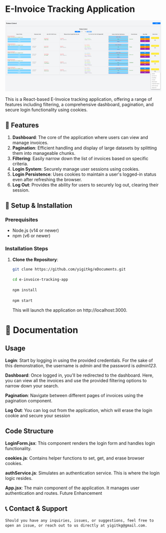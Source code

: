# E-Invoice Tracking Application

![E-Invoice Banner](https://github.com/yigitkg/eDocuments/blob/main/e-Invoice%20Screenshot.png?raw=true)

This is a React-based E-Invoice tracking application, offering a range of features including filtering, a comprehensive dashboard, pagination, and secure login functionality using cookies.

## 🚀 Features

1. **Dashboard**: The core of the application where users can view and manage invoices.
2. **Pagination**: Efficient handling and display of large datasets by splitting them into manageable chunks.
3. **Filtering**: Easily narrow down the list of invoices based on specific criteria.
4. **Login System**: Securely manage user sessions using cookies.
5. **Login Persistence**: Uses cookies to maintain a user's logged-in status even after refreshing the browser.
6. **Log Out**: Provides the ability for users to securely log out, clearing their session.


## 🔧 Setup & Installation

### Prerequisites

- Node.js (v14 or newer)
- npm (v6 or newer)

### Installation Steps

1. **Clone the Repository**:
   ```bash
   git clone https://github.com/yigitkg/eDocuments.git
 
   cd e-invoice-tracking-app
   
   npm install
   
   npm start
    ```
   
   This will launch the application on http://localhost:3000.
   
# 📘 Documentation

## Usage
**Login**: Start by logging in using the provided credentials. For the sake of this demonstration, the username is *admin* and the password is *admin123*.

**Dashboard**: Once logged in, you'll be redirected to the dashboard. Here, you can view all the invoices and use the provided filtering options to narrow down your search.

**Pagination**: Navigate between different pages of invoices using the pagination component.

**Log Out**: You can log out from the application, which will erase the login cookie and secure your session

##  Code Structure
**LoginForm.jsx**: This component renders the login form and handles login functionality.

**cookies.js**: Contains helper functions to set, get, and erase browser cookies.

**authService.js**: Simulates an authentication service. This is where the login logic resides.

**App.jsx**: The main component of the application. It manages user authentication and routes.
Future Enhancement

## 📞 Contact & Support

    Should you have any inquiries, issues, or suggestions, feel free to open an issue, or reach out to us directly at yigitkg@gmail.com.
